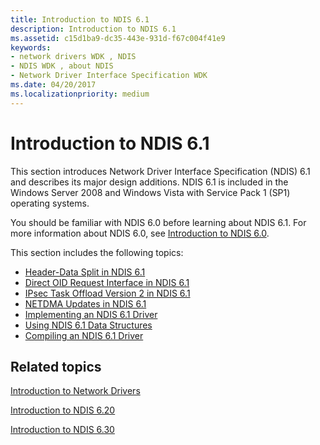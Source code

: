 ```yaml
---
title: Introduction to NDIS 6.1
description: Introduction to NDIS 6.1
ms.assetid: c15d1ba9-dc35-443e-931d-f67c004f41e9
keywords:
- network drivers WDK , NDIS
- NDIS WDK , about NDIS
- Network Driver Interface Specification WDK
ms.date: 04/20/2017
ms.localizationpriority: medium
---
```


# Introduction to NDIS 6.1





This section introduces Network Driver Interface Specification (NDIS) 6.1 and describes its major design additions. NDIS 6.1 is included in the Windows Server 2008 and Windows Vista with Service Pack 1 (SP1) operating systems.

You should be familiar with NDIS 6.0 before learning about NDIS 6.1. For more information about NDIS 6.0, see [Introduction to NDIS 6.0](introduction-to-ndis-6-0.md).

This section includes the following topics:

-   [Header-Data Split in NDIS 6.1](header-data-split-in-ndis-6-1.md)
-   [Direct OID Request Interface in NDIS 6.1](direct-oid-request-interface-in-ndis-6-1.md)
-   [IPsec Task Offload Version 2 in NDIS 6.1](ipsec-task-offload-version-2-in-ndis-6-1.md)
-   [NETDMA Updates in NDIS 6.1](netdma-updates-in-ndis-6-1.md)
-   [Implementing an NDIS 6.1 Driver](implementing-an-ndis-6-1-driver.md)
-   [Using NDIS 6.1 Data Structures](using-ndis-6-1-data-structures.md)
-   [Compiling an NDIS 6.1 Driver](compiling-an-ndis-6-1-driver.md)

## Related topics


[Introduction to Network Drivers](introduction-to-network-drivers.md)

[Introduction to NDIS 6.20](introduction-to-ndis-6-20.md)

[Introduction to NDIS 6.30](introduction-to-ndis-6-30.md)

 

 






